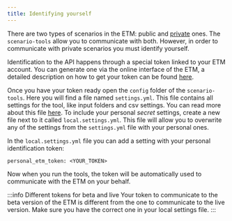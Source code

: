 ```yaml
---
title: Identifying yourself
---
```


There are two types of scenarios in the ETM: public and [private](/api/scenarios#private-scenarios)
ones. The `scenario-tools` allow you to communicate with both. However, in order to communicate with
private scenarios you must identify yourself.

Identification to the API happens through a special token linked to your ETM account. You can
generate one via the online interface of the ETM, a detailed description on how to get your token can be
found [here](/api/authentication).

Once you have your token ready open the `config` folder of the `scenario-tools`. Here you will
find a file named `settings.yml`. This file contains all settings for the tool, like input folders
and csv settings. You can read more about this file [here](/main/scenario-tools/advanced-settings).
To include your personal _secret_ settings, create a new file next to it called `local.settings.yml`.
This file will allow you to overwrite any of the settings from the `settings.yml` file with your
personal ones.

In the `local.settings.yml` file you can add a setting with your personal identification token:

```
personal_etm_token: <YOUR_TOKEN>
```

Now when you run the tools, the token will be automatically used to communicate with the ETM on
your behalf.

:::info Different tokens for beta and live
Your token to communicate to the beta version of the ETM is different from the one to communicate
to the live version. Make sure you have the correct one in your local settings file.
:::
